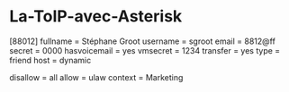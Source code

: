 # La-ToIP-avec-Asterisk

[88012]
fullname = Stéphane Groot
username = sgroot
email = 8812@ff
secret = 0000
hasvoicemail = yes
vmsecret = 1234
transfer = yes
type = friend
host = dynamic

disallow = all
allow = ulaw
context = Marketing

